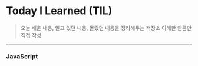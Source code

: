 
# Today I Learned (TIL)
>오늘 배운 내용, 알고 있던 내용, 몰랐던 내용을 정리해두는 저장소
>이해한 만큼만 직접 작성

----------------------------------------------------------------------------------------------------------------------

### JavaScript
